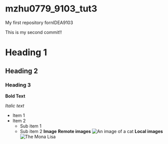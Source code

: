 # mzhu0779_9103_tut3
My first repository fornIDEA9103

This is my second commit!!
# Heading 1
## Heading 2
### Heading 3

**Bold Text**

*Italic text*

- Item 1
- Item 2
    - Sub item 1
    - Sub item 2
**Image**
**Remote images**
![An image of a cat](https://placekitten.com/200/300.jpg)
**Local images**
![The Mona Lisa](readmeImages/Mona_Lisa_by_Leonardo_da_Vinci_500_x_700.jpg)
